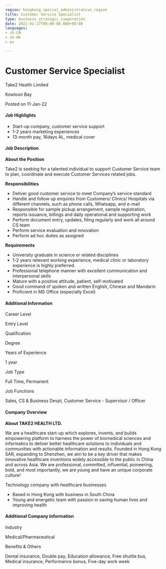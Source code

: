 ```yaml
---
region: hongkong_special_administrative_region
title: Customer Service Specialist
type: business_strategic_cooperation
date: 2022-01-17T00:00:00.000+08:00
languages:
- zh-CN
- zh-HK
- en

---
```

# Customer Service Specialist

Take2 Health Limited

Kowloon Bay

Posted on 11-Jan-22

#### Job Highlights

* Start-up company, customer service support
* 1-2 years marketing experiences
* 13-month pay, 16days AL, medical cover

#### Job Description

**About the Position**

Take2 is seeking for a talented individual to support Customer Service team to plan, coordinate and execute Customer Services related jobs.

**Responsibilities**

* Deliver good customer service to meet Company’s service standard
* Handle and follow up enquires from Customers/ Clinics/ Hospitals via different channels, such as phone calls, Whatsapp, and e-mail
* Responsible for sample pickup arrangement, sample registration, reports issuance, billings and daily operational and supporting work
* Perform document entry, updates, filing regularly and work all around CS team
* Perform service evaluation and innovation
* Perform ad hoc duties as assigned

**Requirements**

* University graduate in science or related disciplines
* 1-2 years relevant working experience, medical clinic or laboratory experience is highly preferred.
* Professional telephone manner with excellent communication and interpersonal skills
* Mature with a positive attitude, patient, self-motivated
* Good command of spoken and written English, Chinese and Mandarin
* Proficient in MS Office (especially Excel)

#### Additional Information

Career Level

Entry Level

Qualification

Degree

Years of Experience

1 year

Job Type

Full Time, Permanent

Job Functions

Sales, CS & Business Devpt, Customer Service - Supervisor / Officer

#### Company Overview

**About TAKE2 HEALTH LTD.**

We are a healthcare start-up which explores, invents, and builds empowering platform to harness the power of biomedical sciences and informatics to deliver better healthcare solutions to individuals and communities with actionable information and results. Founded in Hong Kong SAR, expanding to Shenzhen, we aim to be a key driver that makes innovative healthcare inventions widely accessible to the public in China and across Asia. We are professional, committed, influential, pioneering, bold, and most importantly, we are young and have an unique corporate culture!

Technology company with healthcare businesses

* Based in Hong Kong with business in South China
* Young and energetic team with passion in saving human lives and improving health

#### Additional Company Information

Industry

Medical/Pharmaceutical

Benefits & Others

Dental insurance, Double pay, Education allowance, Free shuttle bus, Medical insurance, Performance bonus, Five-day work week